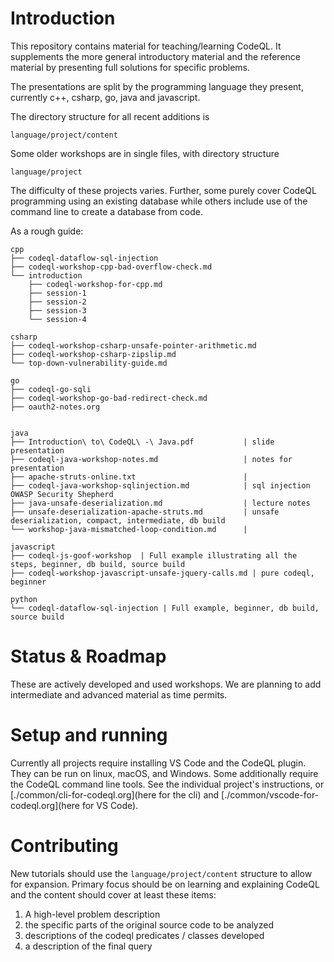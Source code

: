 # Introduction
This repository contains material for teaching/learning CodeQL.  It supplements
the more general introductory material and the reference material by presenting
full solutions for specific problems.

The presentations are split by the programming language they present, currently
c++, csharp, go, java and javascript.

The directory structure for all recent additions is 

    language/project/content

Some older workshops are in single files, with directory structure

    language/project

The difficulty of these projects varies.  Further, some purely cover CodeQL
programming using an existing database while others include use of the command
line to create a database from code.

As a rough guide:
```
cpp
├── codeql-dataflow-sql-injection
├── codeql-workshop-cpp-bad-overflow-check.md
└── introduction
    ├── codeql-workshop-for-cpp.md
    ├── session-1
    ├── session-2
    ├── session-3
    └── session-4

csharp
├── codeql-workshop-csharp-unsafe-pointer-arithmetic.md
├── codeql-workshop-csharp-zipslip.md
└── top-down-vulnerability-guide.md

go
├── codeql-go-sqli
├── codeql-workshop-go-bad-redirect-check.md
├── oauth2-notes.org


java
├── Introduction\ to\ CodeQL\ -\ Java.pdf           | slide presentation 
├── codeql-java-workshop-notes.md                   | notes for presentation
├── apache-struts-online.txt                        |
├── codeql-java-workshop-sqlinjection.md            | sql injection OWASP Security Shepherd
├── java-unsafe-deserialization.md                  | lecture notes
├── unsafe-deserialization-apache-struts.md         | unsafe deserialization, compact, intermediate, db build
└── workshop-java-mismatched-loop-condition.md      |

javascript
├── codeql-js-goof-workshop  | Full example illustrating all the steps, beginner, db build, source build
├── codeql-workshop-javascript-unsafe-jquery-calls.md | pure codeql, beginner 

python
└── codeql-dataflow-sql-injection | Full example, beginner, db build, source build
```

# Status & Roadmap
These are actively developed and used workshops.  We are planning to add
intermediate and advanced material as time permits.

# Setup and running
Currently all projects require installing VS Code and the CodeQL plugin.  They can
be run on linux, macOS, and Windows.  Some additionally require the CodeQL command
line tools.  See the individual project's instructions, or 
[./common/cli-for-codeql.org](here for the cli) and 
[./common/vscode-for-codeql.org](here for VS Code).

# Contributing
New tutorials should use the `language/project/content` structure to allow for
expansion.  Primary focus should be on learning and explaining CodeQL and the
content should cover at least these items:
1. A high-level problem description
2. the specific parts of the original source code to be analyzed 
3. descriptions of the codeql predicates / classes developed
4. a description of the final query





